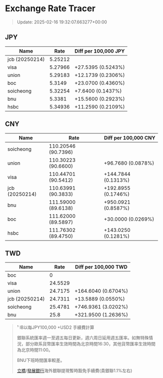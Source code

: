 # Exchange Rate Tracer

> Update: 2025-02-16 19:32:07.663277+00:00

## JPY

| Name           |    Rate | Diff per 100,000 JPY   |
|----------------|---------|------------------------|
| jcb (20250214) | 5.25212 |                        |
| visa           | 5.27966 | +27.5395 (0.5243%)     |
| union          | 5.29183 | +12.1739 (0.2306%)     |
| boc            | 5.3149  | +23.0700 (0.4360%)     |
| soicheong      | 5.32254 | +7.6400 (0.1437%)      |
| bnu            | 5.3381  | +15.5600 (0.2923%)     |
| hsbc           | 5.34936 | +11.2590 (0.2109%)     |

## CNY

| Name           | Rate                | Diff per 100,000 CNY   |
|----------------|---------------------|------------------------|
| soicheong      | 110.20546	(90.7396) |                        |
| union          | 110.30223	(90.6600) | +96.7680 (0.0878%)     |
| visa           | 110.44701	(90.5412) | +144.7844 (0.1313%)    |
| jcb (20250214) | 110.63991	(90.3833) | +192.8955 (0.1746%)    |
| bnu            | 111.59000	(89.6138) | +950.0921 (0.8587%)    |
| boc            | 111.62000	(89.5897) | +30.0000 (0.0269%)     |
| hsbc           | 111.76302	(89.4750) | +143.0250 (0.1281%)    |

## TWD

| Name           |    Rate | Diff per 100,000 TWD   |
|----------------|---------|------------------------|
| boc            |  0      |                        |
| visa           | 24.5529 |                        |
| union          | 24.7175 | +164.6040 (0.6704%)    |
| jcb (20250214) | 24.7311 | +13.5889 (0.0550%)     |
| soicheong      | 25.4781 | +746.9361 (3.0202%)    |
| bnu            | 25.8    | +321.9500 (1.2636%)    |


> ¹ IB以每JPY100,000 +USD2 手續費計算
>
> 銀聯系統匯率週一至週五每日更新，週六周日延用週五匯率。如無特殊情況，部分歐系貨幣匯率生效時間為北京時間16:30，其他貨幣匯率生效時間為北京時間11:00。
>
> BNU下班時間匯率較差。
>
> [立橋](https://www.wlbank.com.mo/uploads/ueditor/file/20181211/1544536513900230.pdf)/[發展銀行](https://www.mdb.com.mo/Service_Charges_20230728.pdf)海外銀聯提現暫時豁免手續費(貴銀聯1.1%左右)

